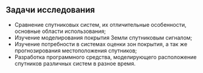 ## Задачи исследования
* Сравнение спутниковых систем, их отличительные особенности, основные области использования;
* Изучение моделирования покрытия Земли спутниковым сигналом;
* Изучение потребности в системах оценки зон покрытия, а так же прогнозирования местоположения спутников;
* Разработка программного средства, моделирующего расположение спутников различных систем в разное время.